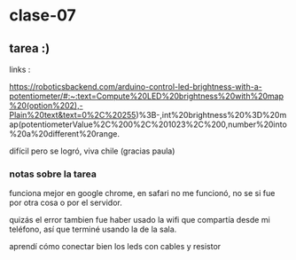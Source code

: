 # clase-07

## tarea :)
 links :

 https://roboticsbackend.com/arduino-control-led-brightness-with-a-potentiometer/#:~:text=Compute%20LED%20brightness%20with%20map%20(option%202),-Plain%20text&text=0%2C%20255)%3B-,int%20brightness%20%3D%20map(potentiometerValue%2C%200%2C%201023%2C%200,number%20into%20a%20different%20range.

 difícil pero se logró, viva chile (gracias paula)

 ### notas sobre la tarea

 funciona mejor en google chrome, en safari no me funcionó, no se si fue por otra cosa o por el servidor.

 quizás el error tambien fue haber usado la wifi que compartía desde mi teléfono, así que terminé usando la de la sala.

 aprendí cómo conectar bien los leds con cables y resistor

 
